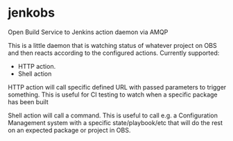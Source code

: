 # jenkobs
Open Build Service to Jenkins action daemon via AMQP

This is a little daemon that is watching status of whatever project on OBS
and then reacts according to the configured actions. Currently supported:

- HTTP action.
- Shell action

HTTP action will call specific defined URL with passed parameters to trigger something.
This is useful for CI testing to watch when a specific package has been built

Shell action will call a command. This is useful to call e.g. a Configuration Management
system with a specific state/playbook/etc that will do the rest on an expected package or project in OBS.
